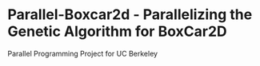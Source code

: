 # Parallel-Boxcar2d - Parallelizing the Genetic Algorithm for BoxCar2D
Parallel Programming Project for UC Berkeley
